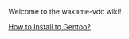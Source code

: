 Welcome to the wakame-vdc wiki!

[How to Install to Gentoo?](https://github.com/s1061123/wakame-vdc/wiki/Wakame-vdc-install-memo-for-Gentoo-linux-(ver1¥))